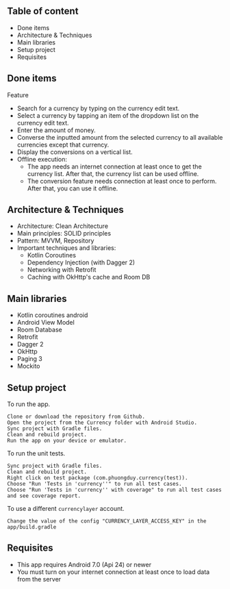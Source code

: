 ## Table of content
* Done items
* Architecture & Techniques
* Main libraries
* Setup project
* Requisites

## Done items
Feature
* Search for a currency by typing on the currency edit text.
* Select a currency by tapping an item of the dropdown list on the currency edit text.
* Enter the amount of money.
* Converse the inputted amount from the selected currency to all available currencies except that currency.
* Display the conversions on a vertical list.
* Offline execution:
    * The app needs an internet connection at least once to get the currency list. After that, the currency list can be used offline.
    * The conversion feature needs connection at least once to perform. After that, you can use it offline.

## Architecture & Techniques
* Architecture: Clean Architecture
* Main principles: SOLID principles
* Pattern: MVVM, Repository
* Important techniques and libraries: 
    * Kotlin Coroutines
    * Dependency Injection (with Dagger 2)
    * Networking with Retrofit
    * Caching with OkHttp's cache and Room DB

## Main libraries
* Kotlin coroutines android
* Android View Model
* Room Database
* Retrofit
* Dagger 2
* OkHttp
* Paging 3
* Mockito

## Setup project
To run the app.
```
Clone or download the repository from Github.
Open the project from the Currency folder with Android Studio.
Sync project with Gradle files.
Clean and rebuild project.
Run the app on your device or emulator.
```

To run the unit tests.
```
Sync project with Gradle files.
Clean and rebuild project.
Right click on test package (com.phuongduy.currency(test)).
Choose "Run 'Tests in 'currency''" to run all test cases.
Choose "Run 'Tests in 'currency'' with coverage" to run all test cases and see coverage report.
```

To use a different `currencylayer` account.
```
Change the value of the config "CURRENCY_LAYER_ACCESS_KEY" in the app/build.gradle
```

## Requisites
* This app requires Android 7.0 (Api 24) or newer
* You must turn on your internet connection at least once to load data from the server
